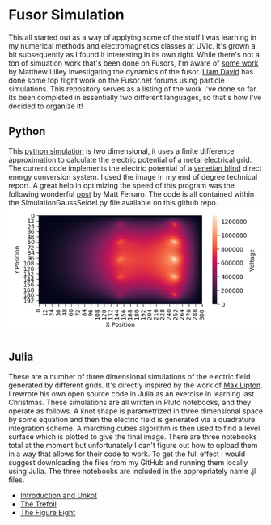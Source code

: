 # Fusor Simulation
This all started out as a way of applying some of the stuff I was learning in my numerical methods and electromagnetics classes at UVic. It's grown a bit subsequently as I found it interesting in its own right. While there's not a ton of simuation work that's been done on Fusors, I'm aware of [some work](https://mattlilley.com/research/electrostatic-fusion/) by Matthew Lilley investigating the dynamics of the fusor. [Liam David](https://fusor.net/board/viewtopic.php?t=14157) has done some top flight work on the Fusor.net forums using particle simulations. This repository serves as a listing of the work I've done so far. Its been completed in essentially two different languages, so that's how I've decided to organize it!
## Python
This [python simulation](https://github.com/FuzzyBunnys/Fusor-Simulation/blob/main/SimulationGaussSeidel.py) is two dimensional, it uses a finite difference approximation to calculate the electric potential of a metal electrical grid. The current code implements the electric potential of a [venetian blind](https://iopscience.iop.org/article/10.1088/0029-5515/13/1/005) direct energy conversion system. I used the image in my end of degree technical report. A great help in optimizing the speed of this program was the following wonderful [post](https://mattferraro.dev/posts/poissons-equation) by Matt Ferraro. The code is all contained within the SimulationGaussSeidel.py file available on this github repo. 
![2DVoltagePotentialImage](https://raw.githubusercontent.com/FuzzyBunnys/Fusor-Simulation/main/heatmap.png)
## Julia
These are a number of three dimensional simulations of the electric field generated by different grids. It's directly inspired by the work of [Max Lipton](https://e.math.cornell.edu/people/ml2437/). I rewrote his own open source code in Julia as an exercise in learning last Christmas. These simulations are all written in Pluto notebooks, and they operate as follows. A knot shape is parametrized in three dimensional space by some equation and then the electric field is generated via a quadrature integration scheme. A marching cubes algorithm is then used to find a level surface which is plotted to give the final image. There are three notebooks total at the moment but unfortunately I can't figure out how to upload them in a way that allows for their code to work. To get the full effect I would suggest downloading the files from my GitHub and running them locally using Julia. The three notebooks are included in the appropriately name .jl files. 
* [Introduction and Unkot](https://github.com/FuzzyBunnys/Fusor-Simulation/blob/main/IntroandUnknot.jl) 
* [The Trefoil](https://github.com/FuzzyBunnys/Fusor-Simulation/blob/main/Trefoil.jl)
* [The Figure Eight](https://github.com/FuzzyBunnys/Fusor-Simulation/blob/main/Figure8.jl)
